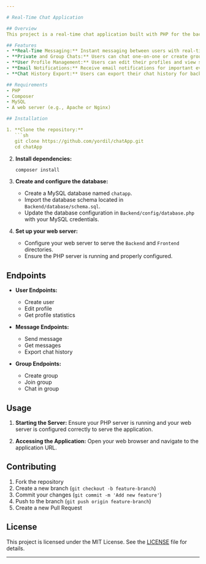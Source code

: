 ```yaml
---

# Real-Time Chat Application

## Overview
This project is a real-time chat application built with PHP for the backend, MySQL for the database, and pure HTML, CSS, and JavaScript for the frontend. It supports private messaging, group chats, email notifications, and chat history export. Users can create groups, chat within them, edit profiles, and view profile statistics.

## Features
- **Real-Time Messaging:** Instant messaging between users with real-time updates.
- **Private and Group Chats:** Users can chat one-on-one or create groups for collective conversations.
- **User Profile Management:** Users can edit their profiles and view statistics such as last active time and message count.
- **Email Notifications:** Receive email notifications for important events like new messages or group invites.
- **Chat History Export:** Users can export their chat history for backup or offline viewing.

## Requirements
- PHP
- Composer
- MySQL
- A web server (e.g., Apache or Nginx)

## Installation

1. **Clone the repository:**
   ```sh
   git clone https://github.com/yordil/chatApp.git
   cd chatApp
   ```

2. **Install dependencies:**
   ```sh
   composer install
   ```

3. **Create and configure the database:**
   - Create a MySQL database named `chatapp`.
   - Import the database schema located in `Backend/database/schema.sql`.
   - Update the database configuration in `Backend/config/database.php` with your MySQL credentials.

4. **Set up your web server:**
   - Configure your web server to serve the `Backend` and `Frontend` directories.
   - Ensure the PHP server is running and properly configured.

## Endpoints
- **User Endpoints:**
  - Create user
  - Edit profile
  - Get profile statistics

- **Message Endpoints:**
  - Send message
  - Get messages
  - Export chat history

- **Group Endpoints:**
  - Create group
  - Join group
  - Chat in group

## Usage

1. **Starting the Server:**
   Ensure your PHP server is running and your web server is configured correctly to serve the application.

2. **Accessing the Application:**
   Open your web browser and navigate to the application URL.

## Contributing
1. Fork the repository
2. Create a new branch (`git checkout -b feature-branch`)
3. Commit your changes (`git commit -m 'Add new feature'`)
4. Push to the branch (`git push origin feature-branch`)
5. Create a new Pull Request

## License
This project is licensed under the MIT License. See the [LICENSE](LICENSE) file for details.

---
```


